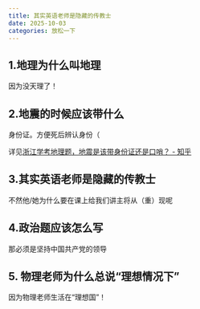```yaml
---
title: 其实英语老师是隐藏的传教士
date: 2025-10-03
categories: 放松一下
---
```


## 1.地理为什么叫地理

因为没天理了！

## 2.地震的时候应该带什么

身份证。方便死后辨认身份（

详见[浙江学考地理题，地震是该带身份证还是口哨？ - 知乎](https://www.zhihu.com/question/541509023/answer/2565794356)

## 3.其实英语老师是隐藏的传教士

不然他/她为什么要在课上给我们讲主将从（重）现呢

## 4.政治题应该怎么写

那必须是坚持中国共产党的领导

## 5. 物理老师为什么总说“理想情况下”

因为物理老师生活在“理想国”！
